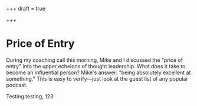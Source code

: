 +++
draft = true

+++
# Price of Entry

During my coaching call this morning, Mike and I discussed the "price of entry"
into the upper echelons of thought leadership. What does it take to become an
influential person? Mike's answer: "being absolutely excellent at something."
This is easy to verify—just look at the guest list of any popular podcast.

Testing testing, 123.
